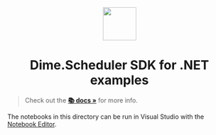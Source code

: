<div align="center">
<img src="https://cdn.dimescheduler.com/dime-scheduler/Dime.Scheduler-Black.svg" height="75px" />
</div>


<h1 align="center">Dime.Scheduler SDK for .NET examples</h1>

> Check out the **[📚 docs »](https://sdk.dimescheduler.com)** for more info.
> 
The notebooks in this directory can be run in Visual Studio with the [Notebook Editor](https://marketplace.visualstudio.com/items?itemName=MLNET.notebook).


